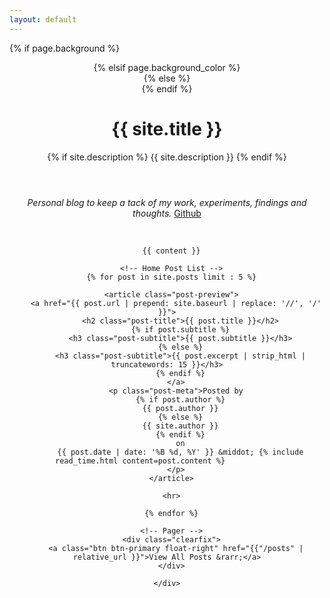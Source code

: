 ```yaml
---
layout: default
---
```


<!-- Page Header -->
{% if page.background %}
<header class="masthead" style="background-image: url('{{ page.background | prepend: site.baseurl | replace: '//', '/' }}')">
{% elsif page.background_color %}
<header class="masthead" style="background: {{page.background_color }}">
{% else %}
<header class="masthead">
  {% endif %}
  <div class="overlay"></div>
  <div class="container">
    <div class="row">
      <div class="col-lg-8 col-md-10 mx-auto">
        <div class="page-heading">
          <h1>{{ site.title }}</h1>
          {% if site.description %}
          <span class="subheading">{{ site.description }}</span>
          {% endif %}
        </div>
      </div>
    </div>
  </div>
</header>

<div class="container">
  <div class="row">
    <div class="col-lg-8 col-md-10 mx-auto">
      <i>Personal blog to keep a tack of my work, experiments, findings and thoughts.</i>
      <a href="https://github.com/ikouchiha47" style="display:
inline-block">Github</a>
    </div>
  </div>

  <p>&nbsp;</p>

  <div class="row">
    <div class="col-lg-8 col-md-10 mx-auto">

      {{ content }}

      <!-- Home Post List -->
      {% for post in site.posts limit : 5 %}

      <article class="post-preview">
        <a href="{{ post.url | prepend: site.baseurl | replace: '//', '/' }}">
          <h2 class="post-title">{{ post.title }}</h2>
          {% if post.subtitle %}
          <h3 class="post-subtitle">{{ post.subtitle }}</h3>
          {% else %}
          <h3 class="post-subtitle">{{ post.excerpt | strip_html | truncatewords: 15 }}</h3>
          {% endif %}
        </a>
        <p class="post-meta">Posted by
          {% if post.author %}
          {{ post.author }}
          {% else %}
          {{ site.author }}
          {% endif %}
          on
          {{ post.date | date: '%B %d, %Y' }} &middot; {% include read_time.html content=post.content %}            
        </p>
      </article>

      <hr>

      {% endfor %}

      <!-- Pager -->
      <div class="clearfix">
        <a class="btn btn-primary float-right" href="{{"/posts" | relative_url }}">View All Posts &rarr;</a>
      </div>

    </div>
  </div>
</div>
